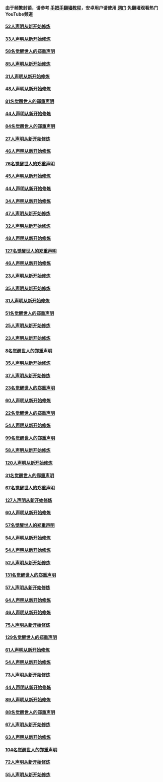 #### 由于频繁封锁，请参考 [手把手翻墙教程](https://github.com/gfw-breaker/guides/wiki/)，安卓用户请使用 [网门](https://github.com/gfw-breaker/nogfw/blob/master/dl.md?t=03132000) 免翻墙观看热门YouTube频道 

#### [52人声明从新开始修炼](../pages/91/421846.md?t=03132000) 

#### [33人声明从新开始修炼](../pages/91/421804.md?t=03132000) 

#### [58名觉醒世人的郑重声明](../pages/91/421845.md?t=03132000) 

#### [85人声明从新开始修炼](../pages/91/421769.md?t=03132000) 

#### [31人声明从新开始修炼](../pages/91/421763.md?t=03132000) 

#### [48人声明从新开始修炼](../pages/91/421605.md?t=03132000) 

#### [81名觉醒世人的郑重声明](../pages/91/421656.md?t=03132000) 

#### [44人声明从新开始修炼](../pages/91/421544.md?t=03132000) 

#### [84名觉醒世人的郑重声明](../pages/91/421543.md?t=03132000) 

#### [27人声明从新开始修炼](../pages/91/421465.md?t=03132000) 

#### [46人声明从新开始修炼](../pages/91/421454.md?t=03132000) 

#### [76名觉醒世人的郑重声明](../pages/91/421453.md?t=03132000) 

#### [45人声明从新开始修炼](../pages/91/421452.md?t=03132000) 

#### [44人声明从新开始修炼](../pages/91/421422.md?t=03132000) 

#### [34人声明从新开始修炼](../pages/91/421322.md?t=03132000) 

#### [47人声明从新开始修炼](../pages/91/421264.md?t=03132000) 

#### [32人声明从新开始修炼](../pages/91/421225.md?t=03132000) 

#### [48人声明从新开始修炼](../pages/91/421202.md?t=03132000) 

#### [127名觉醒世人的郑重声明](../pages/91/421224.md?t=03132000) 

#### [46人声明从新开始修炼](../pages/91/421203.md?t=03132000) 

#### [23人声明从新开始修炼](../pages/91/421138.md?t=03132000) 

#### [35人声明从新开始修炼](../pages/91/421122.md?t=03132000) 

#### [31人声明从新开始修炼](../pages/91/421081.md?t=03132000) 

#### [51名觉醒世人的郑重声明](../pages/91/421080.md?t=03132000) 

#### [25人声明从新开始修炼](../pages/91/421020.md?t=03132000) 

#### [23人声明从新开始修炼](../pages/91/420884.md?t=03132000) 

#### [8名觉醒世人的郑重声明](../pages/91/420883.md?t=03132000) 

#### [35人声明从新开始修炼](../pages/91/420809.md?t=03132000) 

#### [37人声明从新开始修炼](../pages/91/420766.md?t=03132000) 

#### [23名觉醒世人的郑重声明](../pages/91/420765.md?t=03132000) 

#### [60人声明从新开始修炼](../pages/91/420727.md?t=03132000) 

#### [22名觉醒世人的郑重声明](../pages/91/420726.md?t=03132000) 

#### [54人声明从新开始修炼](../pages/91/420529.md?t=03132000) 

#### [99名觉醒世人的郑重声明](../pages/91/420528.md?t=03132000) 

#### [58人声明从新开始修炼](../pages/91/420198.md?t=03132000) 

#### [120人声明从新开始修炼](../pages/91/420141.md?t=03132000) 

#### [31名觉醒世人的郑重声明](../pages/91/420197.md?t=03132000) 

#### [67名觉醒世人的郑重声明](../pages/91/420140.md?t=03132000) 

#### [127人声明从新开始修炼](../pages/91/420082.md?t=03132000) 

#### [60人声明从新开始修炼](../pages/91/420081.md?t=03132000) 

#### [57名觉醒世人的郑重声明](../pages/91/420080.md?t=03132000) 

#### [54人声明从新开始修炼](../pages/91/419533.md?t=03132000) 

#### [54人声明从新开始修炼](../pages/91/419532.md?t=03132000) 

#### [52人声明从新开始修炼](../pages/91/419531.md?t=03132000) 

#### [131名觉醒世人的郑重声明](../pages/91/419530.md?t=03132000) 

#### [57人声明从新开始修炼](../pages/91/419430.md?t=03132000) 

#### [64人声明从新开始修炼](../pages/91/419429.md?t=03132000) 

#### [46人声明从新开始修炼](../pages/91/419428.md?t=03132000) 

#### [75人声明从新开始修炼](../pages/91/419427.md?t=03132000) 

#### [129名觉醒世人的郑重声明](../pages/91/419426.md?t=03132000) 

#### [61人声明从新开始修炼](../pages/91/419198.md?t=03132000) 

#### [54人声明从新开始修炼](../pages/91/419197.md?t=03132000) 

#### [73人声明从新开始修炼](../pages/91/419196.md?t=03132000) 

#### [44人声明从新开始修炼](../pages/91/419075.md?t=03132000) 

#### [89人声明从新开始修炼](../pages/91/419074.md?t=03132000) 

#### [88名觉醒世人的郑重声明](../pages/91/419195.md?t=03132000) 

#### [67人声明从新开始修炼](../pages/91/419073.md?t=03132000) 

#### [63人声明从新开始修炼](../pages/91/419072.md?t=03132000) 

#### [104名觉醒世人的郑重声明](../pages/91/419071.md?t=03132000) 

#### [72人声明从新开始修炼](../pages/91/418902.md?t=03132000) 

#### [55人声明从新开始修炼](../pages/91/418901.md?t=03132000) 


